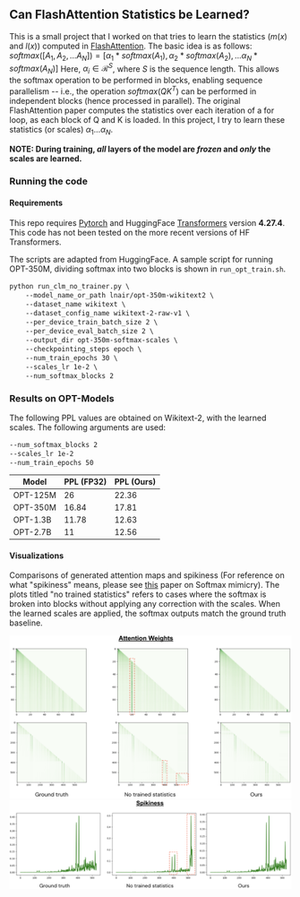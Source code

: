 ## Can FlashAttention Statistics be Learned?
This is a small project that I worked on that tries to learn the statistics ($m(x)$ and $l(x)$) computed in [FlashAttention](https://github.com/Dao-AILab/flash-attention). The basic idea is as follows:
$softmax([A_1, A_2, ... A_N]) = [\alpha_1 * softmax(A_1), \alpha_2 * softmax(A_2), ... \alpha_N * softmax(A_N)]$
Here, $\alpha_i \in \mathcal{R}^{S}$, where $S$ is the sequence length. This allows the softmax operation to be performed in blocks, enabling sequence parallelism -- i.e., the operation $softmax(QK^T)$ can be performed in independent blocks (hence processed in parallel). The original FlashAttention paper computes the statistics over each iteration of a for loop, as each block of Q and K is loaded. In this project, I try to learn these statistics (or scales) $\alpha_1 ... \alpha_N$.

**NOTE: During training, _all_ layers of the model are _frozen_ and _only_ the scales are learned.**

### Running the code

#### Requirements
This repo requires [Pytorch](https://github.com/pytorch/pytorch) and HuggingFace [Transformers](https://github.com/huggingface/transformers) version **4.27.4**. This code has not been tested on the more recent versions of HF Transformers.

The scripts are adapted from HuggingFace. A sample script for running OPT-350M, dividing softmax into two blocks is shown in `run_opt_train.sh`.
```
python run_clm_no_trainer.py \
    --model_name_or_path lnair/opt-350m-wikitext2 \
    --dataset_name wikitext \
    --dataset_config_name wikitext-2-raw-v1 \
    --per_device_train_batch_size 2 \
    --per_device_eval_batch_size 2 \
    --output_dir opt-350m-softmax-scales \
    --checkpointing_steps epoch \
    --num_train_epochs 30 \
    --scales_lr 1e-2 \
    --num_softmax_blocks 2
```

### Results on OPT-Models
The following PPL values are obtained on Wikitext-2, with the learned scales. The following arguments are used:
```
--num_softmax_blocks 2
--scales_lr 1e-2
--num_train_epochs 50
```

| Model    | PPL (FP32) | PPL (Ours) |
| -------- | ---------- | ---------- |
| OPT-125M | 26         | 22.36      |
| OPT-350M | 16.84      | 17.81      |
| OPT-1.3B | 11.78      | 12.63      |
| OPT-2.7B | 11         | 12.56      |

#### Visualizations
Comparisons of generated attention maps and spikiness (For reference on what "spikiness" means, please see [this](https://arxiv.org/abs/2402.04347) paper on Softmax mimicry). The plots titled "no trained statistics" refers to cases where the softmax is broken into blocks without applying any correction with the scales. When the learned scales are applied, the softmax outputs match the ground truth baseline.

![alt text](attention_weights.png)
![alt text](Spikiness.png)
